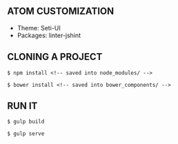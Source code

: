 ## ATOM CUSTOMIZATION
* Theme: Seti-UI
* Packages: linter-jshint

## CLONING A PROJECT
```
$ npm install <!-- saved into node_modules/ -->
```
```
$ bower install <!-- saved into bower_components/ -->
```

## RUN IT

```
$ gulp build
```
```
$ gulp serve
```
